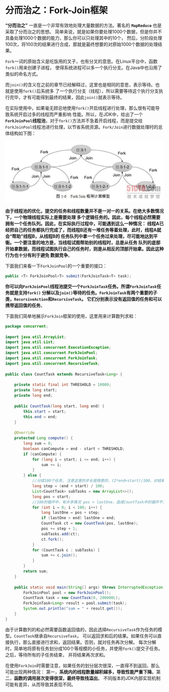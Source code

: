 分而治之：Fork-Join框架
=====================================================================
**“分而治之”** 一直是一个非常有效地处理大量数据的方法。著名的 **`MapReduce`** 也是采取了分而治之的思想。
简单来说，就是如果你要处理1000个数据，但是你并不具备处理1000个数据的能力，那么你可以只处理其中的10个，
然后，分阶段处理100次，将100次的结果进行合成，那就是最终想要的对原始1000个数据的处理结果。

`Fork`一词的原始含义是吃饭用的叉子，也有分叉的意思。在Linux平台中，函数`fork()`用来创建子进程，
使得系统进程可以多一个执行分支。在Java中也沿用了类似的命名方式。

而`join()`的含义在之前的章节已经解释过，这里也是相同的意思，表示等待。也就是使用`fork()`后系统多
了一个执行分支（线程），所以需要等待这个执行分支执行完毕，才有可能得到最终的结果，因此`join()`就表示等待。

在实际使用中，如果毫无顾忌地使用`fork()`开启线程进行处理，那么很有可能导致系统开启过多的线程而严重影响
性能。所以，在JDK中，给出了一个 **`ForkJoinPool`线程池**，对于`fork()`方法并不急着开启线程，而是提交给
`ForkJoinPool`线程池进行处理，以节省系统资源。`Fork/Join`进行数据处理时的总体结构如下图：

![fork/join](imgs/fork-join.jpg)

**由于线程池的优化，提交的任务和线程数量并不是一对一的关系。在绝大多数情况下，一个物理线程实际上是需要处理
多个逻辑任务的。因此，每个线程必然需要拥有一个任务队列。因此，在实际执行过程中，可能遇到这么一种情况：
线程A已经把自己的任务都执行完成了，而线程B还有一堆任务等着处理，此时，线程A就会“帮助”线程B，从线程B的
任务队列中拿一个任务过来处理，尽可能地达到平衡。一个要注意的地方是，当线程试图帮助别的线程时，总是从任务
队列的底部开始拿数据，而线程试图执行自己的任务时，则是从相反的顶部开始拿。因此这种行为也十分有利于避免
数据竞争**。

下面我们来看一下`ForkJoinPool`的一个重要的接口：
```java
public <T> ForkJoinPool<T> submit(ForkJoinTask<T> task);
```
**你可以向`ForkJoinPool`线程池提交一个`ForkJoinTask`任务。所谓`ForkJoinTask`任务就是支持`fork()`
分解以及`join()`等待的任务。`ForkJoinTask`有两个重要的子类，`RecursiveAction`和`RecursiveTask`。
它们分别表示没有返回值的任务和可以携带返回值的任务**。

下面我们简单地展示`ForkJoin`框架的使用，这里用来计算数列求和：
```java
package concurrent;

import java.util.ArrayList;
import java.util.List;
import java.util.concurrent.ExecutionException;
import java.util.concurrent.ForkJoinPool;
import java.util.concurrent.ForkJoinTask;
import java.util.concurrent.RecursiveTask;

public class CountTask extends RecursiveTask<Long> {

    private static final int THRESHOLD = 10000;
    private long start;
    private long end;

    public CountTask(long start, long end) {
        this.start = start;
        this.end = end;
    }

    @Override
    protected Long compute() {
        long sum = 0;
        boolean canCompute = end - start < THRESHOLD;
        if (canCompute) {
            for (long i = start; i <= end; i++) {
                sum += i;
            }
        } else {
            //分成100个任务, 注意这里的步长是随意的，(2*end+start)/100，对结果也没有变化
            long step = (end + start) / 100;
            List<CountTask> subTasks = new ArrayList<>();
            long pos = start;
            //100的循环中，有许多情况 pos > lastOne，造成CountTask中的循环不会执行
            for (int i = 0; i < 100; i++) {
                long lastOne = pos + step;
                if (lastOne > end) lastOne = end;
                CountTask ct = new CountTask(pos, lastOne);
                pos += step + 1;
                subTasks.add(ct);
                ct.fork();
            }
            for (CountTask c : subTasks) {
                sum += c.join();
            }
        }
        return sum;
    }

    public static void main(String[] args) throws InterruptedException, ExecutionException {
        ForkJoinPool pool = new ForkJoinPool();
        CountTask task = new CountTask(0, 200000L);
        ForkJoinTask<Long> result = pool.submit(task);
        System.out.println("sum = " + result.get());
    }
}
```
由于计算数列的和必然需要函数返回值的，因此选择`RecursiveTask`作为任务的模型。`CountTask`继承自`RecursiveTask`，
可以返回求和后的结果。如果任务可以直接执行，那么直接进行求和，返回结果。否则，就对任务再次分解。
每次分解时，简单地将原有任务划分成100个等规模的小任务，并使用`fork()`提交子任务。之后，等待所有的子任务结束，
并将结果再次求和。

在使用`ForkJoin`时需要注意，如果任务的划分层次很深，一直得不到返回，那么可能出现两种情况：
第一，**系统内的线程数量越积越多，导致性能严重下降**。第二，**函数的调用层次变得很深，最终导致栈溢出**。
不同版本的JDK内部实现机制可能有差异，从而导致其表现不同。
